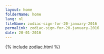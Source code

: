 ```yaml
---
layout: home
folderName: home
lang: nl
fileName: zodiac-sign-for-20-january-2016
permalink: zodiac-sign-for-20-january-2016
date: 20-01-2016
---
```

{% include zodiac.html %}
